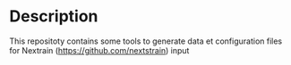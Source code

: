 # Description
This repositoty contains some tools to generate data et configuration files for Nextrain (https://github.com/nextstrain) input 

